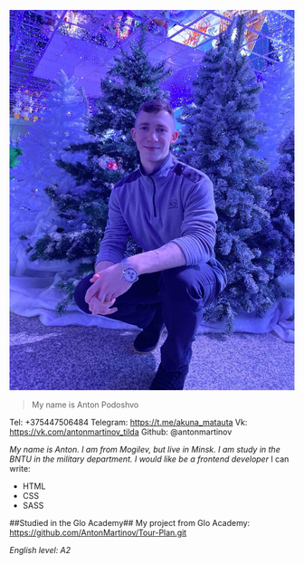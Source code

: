 ![Моё фото](photo_2022-01-10_22-31-02.jpg)

>My name is Anton Podoshvo

Tel: +375447506484
Telegram: https://t.me/akuna_matauta
Vk: https://vk.com/antonmartinov_tilda
Github: @antonmartinov

*My name is Anton. I am from Mogilev, but live in Minsk. I am study in the BNTU in the military department. I would like be a frontend developer*
I can write: 
* HTML
* CSS 
* SASS

##Studied in the Glo Academy## 
My project from Glo Academy: https://github.com/AntonMartinov/Tour-Plan.git

*English level: A2*
